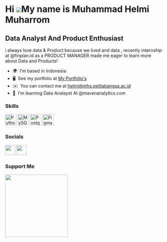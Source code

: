 Hi ![](https://user-images.githubusercontent.com/18350557/176309783-0785949b-9127-417c-8b55-ab5a4333674e.gif)My name is Muhammad Helmi Muharrom
===============================================================================================================================================

Data Analyst And Product Enthusiast
-----------------------------------

i always love data & Product because we lived and data , recently internship at @finplan.id as a PRODUCT MANAGER made me eager to learn more about Data and Products!

* 🌍  I'm based in Indonesia
* 🖥️  See my portfolio at [My Portfolio's](http://helmimuharrom.me)
* ✉️  You can contact me at [helmi@mhs.pelitabangsa.ac.id](mailto:helmi@mhs.pelitabangsa.ac.id)
* 🧠  I'm learning Data Analayst At @mavenanalytics.com

### Skills


<p align="left">
<a href="https://www.python.org/" target="_blank" rel="noreferrer"><img src="https://raw.githubusercontent.com/danielcranney/readme-generator/main/public/icons/skills/python-colored.svg" width="36" height="36" alt="Python" /></a>
<a href="https://www.mysql.com/" target="_blank" rel="noreferrer"><img src="https://raw.githubusercontent.com/danielcranney/readme-generator/main/public/icons/skills/mysql-colored.svg" width="36" height="36" alt="MySQL" /></a>
<a href="https://www.postgresql.org/" target="_blank" rel="noreferrer"><img src="https://raw.githubusercontent.com/danielcranney/readme-generator/main/public/icons/skills/postgresql-colored.svg" width="36" height="36" alt="PostgreSQL" /></a>
<a href="https://www.figma.com/" target="_blank" rel="noreferrer"><img src="https://raw.githubusercontent.com/danielcranney/readme-generator/main/public/icons/skills/figma-colored.svg" width="36" height="36" alt="Figma" /></a>
</p>


### Socials

<p align="left"> <a href="https://www.linkedin.com/in/muhammad-helmi-muharrom/" target="_blank" rel="noreferrer"><img src="https://raw.githubusercontent.com/danielcranney/readme-generator/main/public/icons/socials/linkedin.svg" width="32" height="32" /></a> <a href="http://www.medium.com/@helmi_38756" target="_blank" rel="noreferrer"><img src="https://raw.githubusercontent.com/danielcranney/readme-generator/main/public/icons/socials/medium.svg" width="32" height="32" /></a></p>

### Support Me

<a href="https://www.buymeacoffee.com/qsadas"><img src="https://cdn.buymeacoffee.com/buttons/v2/default-yellow.png" width="200" /></a>

